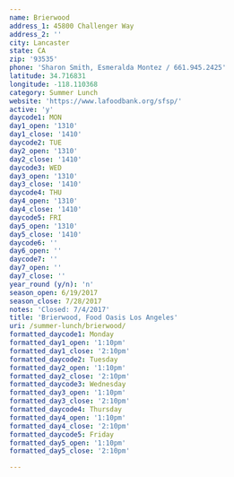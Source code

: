 ```yaml
---
name: Brierwood
address_1: 45800 Challenger Way
address_2: ''
city: Lancaster
state: CA
zip: '93535'
phone: 'Sharon Smith, Esmeralda Montez / 661.945.2425'
latitude: 34.716831
longitude: -118.110368
category: Summer Lunch
website: 'https://www.lafoodbank.org/sfsp/'
active: 'y'
daycode1: MON
day1_open: '1310'
day1_close: '1410'
daycode2: TUE
day2_open: '1310'
day2_close: '1410'
daycode3: WED
day3_open: '1310'
day3_close: '1410'
daycode4: THU
day4_open: '1310'
day4_close: '1410'
daycode5: FRI
day5_open: '1310'
day5_close: '1410'
daycode6: ''
day6_open: ''
daycode7: ''
day7_open: ''
day7_close: ''
year_round (y/n): 'n'
season_open: 6/19/2017
season_close: 7/28/2017
notes: 'Closed: 7/4/2017'
title: 'Brierwood, Food Oasis Los Angeles'
uri: /summer-lunch/brierwood/
formatted_daycode1: Monday
formatted_day1_open: '1:10pm'
formatted_day1_close: '2:10pm'
formatted_daycode2: Tuesday
formatted_day2_open: '1:10pm'
formatted_day2_close: '2:10pm'
formatted_daycode3: Wednesday
formatted_day3_open: '1:10pm'
formatted_day3_close: '2:10pm'
formatted_daycode4: Thursday
formatted_day4_open: '1:10pm'
formatted_day4_close: '2:10pm'
formatted_daycode5: Friday
formatted_day5_open: '1:10pm'
formatted_day5_close: '2:10pm'

---
```













